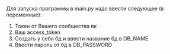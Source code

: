 Для запуска программы в main.py надо ввести следующее (в переменные):
1. Токен от Вашего сообщества вк
2. Ваш access_token
3. Создать у себя бд и ввести название бд в DB_NAME
4. Ввести пароль от бд в DB_PASSWORD